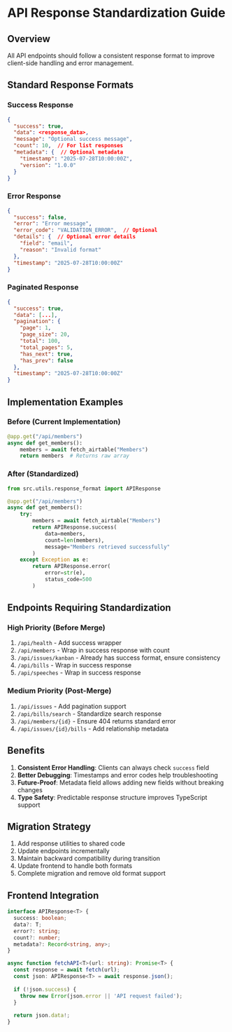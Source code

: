 # API Response Standardization Guide

## Overview

All API endpoints should follow a consistent response format to improve client-side handling and error management.

## Standard Response Formats

### Success Response

```json
{
  "success": true,
  "data": <response_data>,
  "message": "Optional success message",
  "count": 10,  // For list responses
  "metadata": {  // Optional metadata
    "timestamp": "2025-07-28T10:00:00Z",
    "version": "1.0.0"
  }
}
```

### Error Response

```json
{
  "success": false,
  "error": "Error message",
  "error_code": "VALIDATION_ERROR",  // Optional
  "details": {  // Optional error details
    "field": "email",
    "reason": "Invalid format"
  },
  "timestamp": "2025-07-28T10:00:00Z"
}
```

### Paginated Response

```json
{
  "success": true,
  "data": [...],
  "pagination": {
    "page": 1,
    "page_size": 20,
    "total": 100,
    "total_pages": 5,
    "has_next": true,
    "has_prev": false
  },
  "timestamp": "2025-07-28T10:00:00Z"
}
```

## Implementation Examples

### Before (Current Implementation)

```python
@app.get("/api/members")
async def get_members():
    members = await fetch_airtable("Members")
    return members  # Returns raw array
```

### After (Standardized)

```python
from src.utils.response_format import APIResponse

@app.get("/api/members")
async def get_members():
    try:
        members = await fetch_airtable("Members")
        return APIResponse.success(
            data=members,
            count=len(members),
            message="Members retrieved successfully"
        )
    except Exception as e:
        return APIResponse.error(
            error=str(e),
            status_code=500
        )
```

## Endpoints Requiring Standardization

### High Priority (Before Merge)
1. `/api/health` - Add success wrapper
2. `/api/members` - Wrap in success response with count
3. `/api/issues/kanban` - Already has success format, ensure consistency
4. `/api/bills` - Wrap in success response
5. `/api/speeches` - Wrap in success response

### Medium Priority (Post-Merge)
1. `/api/issues` - Add pagination support
2. `/api/bills/search` - Standardize search response
3. `/api/members/{id}` - Ensure 404 returns standard error
4. `/api/issues/{id}/bills` - Add relationship metadata

## Benefits

1. **Consistent Error Handling**: Clients can always check `success` field
2. **Better Debugging**: Timestamps and error codes help troubleshooting
3. **Future-Proof**: Metadata field allows adding new fields without breaking changes
4. **Type Safety**: Predictable response structure improves TypeScript support

## Migration Strategy

1. Add response utilities to shared code
2. Update endpoints incrementally
3. Maintain backward compatibility during transition
4. Update frontend to handle both formats
5. Complete migration and remove old format support

## Frontend Integration

```typescript
interface APIResponse<T> {
  success: boolean;
  data?: T;
  error?: string;
  count?: number;
  metadata?: Record<string, any>;
}

async function fetchAPI<T>(url: string): Promise<T> {
  const response = await fetch(url);
  const json: APIResponse<T> = await response.json();
  
  if (!json.success) {
    throw new Error(json.error || 'API request failed');
  }
  
  return json.data!;
}
```